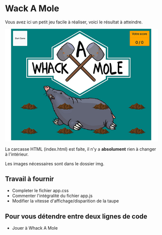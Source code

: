 # Wack A Mole
Vous avez ici un petit jeu facile à réaliser, voici le résultat à atteindre.

![Résultat Whack A Mole](./img/resultat-whack-a-mole.png)

La carcasse HTML (index.html) est faite, il n'y a **absolument** rien à changer à l'intérieur.

Les images nécessaires sont dans le dossier img.

## Travail à fournir
* Completer le fichier app.css
* Commenter l'intégralité du fichier app.js
* Modifier la vitesse d'affichage/disparition de la taupe

## Pour vous détendre entre deux lignes de code
* Jouer à Whack A Mole
